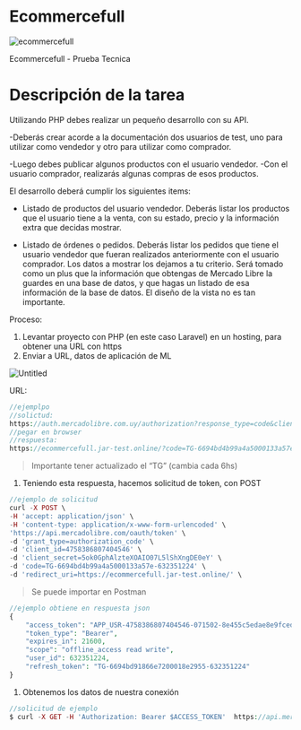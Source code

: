 # Ecommercefull
![ecommercefull](https://github.com/user-attachments/assets/bc5736e3-4c11-463d-b6e1-b23c11ba2ab1)

Ecommercefull - Prueba Tecnica

# Descripción de la tarea

Utilizando PHP debes realizar un pequeño desarrollo con su API.

-Deberás crear acorde a la documentación dos usuarios de test, uno para utilizar como
vendedor y otro para utilizar como comprador.

-Luego debes publicar algunos productos con el usuario vendedor.
-Con el usuario comprador, realizarás algunas compras de esos productos.

El desarrollo deberá cumplir los siguientes items:
- Listado de productos del usuario vendedor.
Deberás listar los productos que el usuario tiene a la venta, con su estado, precio y la
información extra que decidas mostrar.

- Listado de órdenes o pedidos.
Deberás listar los pedidos que tiene el usuario vendedor que fueran realizados
anteriormente con el usuario comprador. Los datos a mostrar los dejamos a tu criterio.
Será tomado como un plus que la información que obtengas de Mercado Libre la guardes en
una base de datos, y que hagas un listado de esa información de la base de datos. El diseño
de la vista no es tan importante.

Proceso:
1. Levantar proyecto con PHP (en este caso Laravel) en un hosting, para obtener una URL con https
2. Enviar a URL, datos de aplicación de ML

![Untitled](https://prod-files-secure.s3.us-west-2.amazonaws.com/a4e9476f-9dc2-4285-8a21-2e8a25c6e1f0/efe8abc5-1ad0-4027-85cf-1c034d1c4171/Untitled.png)

URL:

```php
//ejemplpo
//solictud:
https://auth.mercadolibre.com.uy/authorization?response_type=code&client_id=4758386807404546&redirect_uri=https://ecommercefull.jar-test.online/
//pegar en browser
//respuesta:
https://ecommercefull.jar-test.online/?code=TG-6694bd4b99a4a5000133a57e-632351224
```

> Importante tener actualizado el “TG” (cambia cada 6hs)
> 
1. Teniendo esta respuesta, hacemos solicitud de token, con POST

```php
//ejemplo de solicitud
curl -X POST \
-H 'accept: application/json' \
-H 'content-type: application/x-www-form-urlencoded' \
'https://api.mercadolibre.com/oauth/token' \
-d 'grant_type=authorization_code' \
-d 'client_id=4758386807404546' \
-d 'client_secret=5ok0GphAlzteXOAIO07L5lShXngDE0eY' \
-d 'code=TG-6694bd4b99a4a5000133a57e-632351224' \
-d 'redirect_uri=https://ecommercefull.jar-test.online/' \ 
```

> Se puede importar en Postman
> 

```php
//ejemplo obtiene en respuesta json
{
    "access_token": "APP_USR-4758386807404546-071502-8e455c5edae8e9fcede86ad971a4a06e-632351224",
    "token_type": "Bearer",
    "expires_in": 21600,
    "scope": "offline_access read write",
    "user_id": 632351224,
    "refresh_token": "TG-6694bd91866e7200018e2955-632351224"
}
```

1. Obtenemos los datos de nuestra conexión

```php
//solicitud de ejemplo
$ curl -X GET -H 'Authorization: Bearer $ACCESS_TOKEN'  https://api.mercadolibre.com/users/me
```
